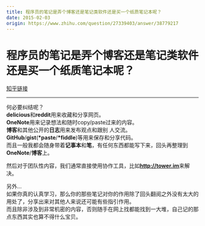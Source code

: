 ```yaml
---
title: 程序员的笔记是弄个博客还是笔记类软件还是买一个纸质笔记本呢？
date: 2015-02-03
origin: https://www.zhihu.com/question/27339403/answer/38779217
---
```

# 程序员的笔记是弄个博客还是笔记类软件还是买一个纸质笔记本呢？

[知乎链接](https://www.zhihu.com/question/27339403/answer/38779217)

---------

<span class="RichText ztext CopyrightRichText-richText" itemprop="text"><p>何必要纠结呢？<br><b>delicious</b>和<b>reddit</b>用来收藏和分享网页。<br><b>OneNote</b>用来记录想法和随时copy/paste过来的内容。<br><b>博客</b>和其他公开的<b>日志</b>用来发布观点和跟别 人交流。<br><b>GitHub</b>/<b>gist</b>(<b>*paste</b>/<b>*fiddle</b>)等用来保存和分享代码。<br>而且一般我都会随身带着<b>记事本</b>和<b>笔</b>，有任何东西都能写下来，回头再整理到<b>OneNote</b>/<b>博客</b>上。</p><p>然后对于团队性内容，我们通常直接使用协作工具，比如<b><a href="https://link.zhihu.com/?target=http%3A//tower.im" class=" external" target="_blank" rel="nofollow noreferrer"><span class="invisible">http://</span><span class="visible">tower.im</span><span class="invisible"></span></a></b>来解决。</p>另外…<br>如果你真的认真学习，那么你的那些笔记对你的作用除了回头翻阅之外没有太大的用处了，分享出来对其他人来说还可能有些指引作用。<br>而且除非涉及到非常机密的内容，否则随手在网上找都能找到一大堆，自己记的那点东西其实也算不得什么宝贝。</span>